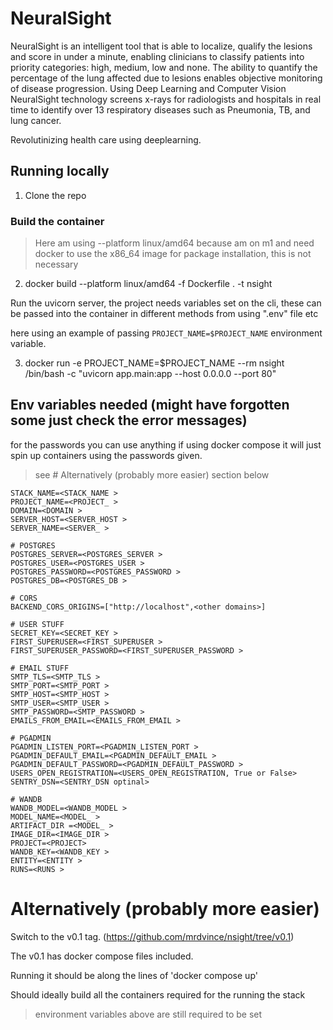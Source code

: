 # NeuralSight
NeuralSight is an intelligent tool that is able to localize, qualify the lesions and score in under a minute, enabling clinicians to classify patients into priority categories: high, medium, low and none. The ability to quantify the percentage of the lung affected due to lesions enables objective monitoring of disease progression.
Using Deep Learning and Computer Vision NeuralSight technology screens x-rays for radiologists and hospitals in real time to identify over 13 respiratory diseases such as Pneumonia, TB, and lung cancer.  

Revolutinizing health care using deeplearning.

## Running locally

1. Clone the repo

### Build the container

> Here am using --platform linux/amd64 because am on m1 and need docker to use the x86_64 image for package installation, this is not necessary

2. docker build --platform linux/amd64 -f Dockerfile . -t nsight

Run the uvicorn server,
the project needs variables set on the cli, these can be passed into the container in different methods from using ".env" file etc

here using an example of passing `PROJECT_NAME=$PROJECT_NAME` environment variable.

3. docker run -e PROJECT_NAME=$PROJECT_NAME --rm nsight /bin/bash -c "uvicorn app.main:app --host 0.0.0.0 --port 80"

## Env variables needed (might have forgotten some just check the error messages)

for the passwords you can use anything if using docker compose it will just spin up containers using the passwords given.

> see # Alternatively (probably more easier) section below

```
STACK_NAME=<STACK_NAME >
PROJECT_NAME=<PROJECT_ >
DOMAIN=<DOMAIN >
SERVER_HOST=<SERVER_HOST >
SERVER_NAME=<SERVER_ >

# POSTGRES
POSTGRES_SERVER=<POSTGRES_SERVER >
POSTGRES_USER=<POSTGRES_USER >
POSTGRES_PASSWORD=<POSTGRES_PASSWORD >
POSTGRES_DB=<POSTGRES_DB >

# CORS
BACKEND_CORS_ORIGINS=["http://localhost",<other domains>]

# USER STUFF
SECRET_KEY=<SECRET_KEY >
FIRST_SUPERUSER=<FIRST_SUPERUSER >
FIRST_SUPERUSER_PASSWORD=<FIRST_SUPERUSER_PASSWORD >

# EMAIL STUFF
SMTP_TLS=<SMTP_TLS >
SMTP_PORT=<SMTP_PORT >
SMTP_HOST=<SMTP_HOST >
SMTP_USER=<SMTP_USER >
SMTP_PASSWORD=<SMTP_PASSWORD >
EMAILS_FROM_EMAIL=<EMAILS_FROM_EMAIL >

# PGADMIN
PGADMIN_LISTEN_PORT=<PGADMIN_LISTEN_PORT >
PGADMIN_DEFAULT_EMAIL=<PGADMIN_DEFAULT_EMAIL >
PGADMIN_DEFAULT_PASSWORD=<PGADMIN_DEFAULT_PASSWORD >
USERS_OPEN_REGISTRATION=<USERS_OPEN_REGISTRATION, True or False>
SENTRY_DSN=<SENTRY_DSN optinal>

# WANDB
WANDB_MODEL=<WANDB_MODEL >
MODEL_NAME=<MODEL_ >
ARTIFACT_DIR =<MODEL_ >
IMAGE_DIR=<IMAGE_DIR >
PROJECT=<PROJECT>
WANDB_KEY=<WANDB_KEY >
ENTITY=<ENTITY >
RUNS=<RUNS >
```

# Alternatively (probably more easier)

Switch to the v0.1 tag. (https://github.com/mrdvince/nsight/tree/v0.1)

The v0.1 has docker compose files included.

Running it should be along the lines of 'docker compose up'

Should ideally build all the containers required for the running the stack

> environment variables above are still required to be set
